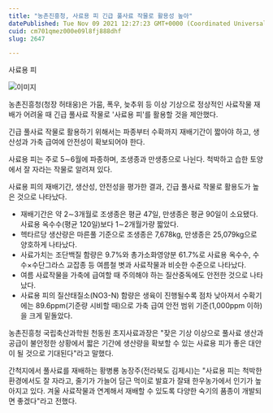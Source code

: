 ```yaml
---
title: "농촌진흥청, 사료용 피 긴급 풀사료 작물로 활용성 높아"
datePublished: Tue Nov 09 2021 12:27:23 GMT+0000 (Coordinated Universal Time)
cuid: cm701qmez000e09l8fj888dhf
slug: 2647

---
```



사료용 피

![이미지](https://cdn.hashnode.com/res/hashnode/image/upload/v1739252006555/352cb9a0-2e3b-42cf-8801-49772a4e4357.jpeg)

농촌진흥청(청장 허태웅)은 가뭄, 폭우, 늦추위 등 이상 기상으로 정상적인 사료작물 재배가 어려울 때 긴급 풀사료 작물로 '사료용 피'를 활용할 것을 제안했다.

긴급 풀사료 작물로 활용하기 위해서는 파종부터 수확까지 재배기간이 짧아야 하고, 생산성과 가축 급여에 안전성이 확보되어야 한다.

사료용 피는 주로 5∼6월에 파종하며, 조생종과 만생종으로 나뉜다. 척박하고 습한 토양에서 잘 자라는 작물로 알려져 있다.

사료용 피의 재배기간, 생산성, 안전성을 평가한 결과, 긴급 풀사료 작물로 활용도가 높은 것으로 나타났다.

- 재배기간은 약 2∼3개월로 조생종은 평균 47일, 만생종은 평균 90일이 소요됐다. 사료용 옥수수(평균 120일)보다 1∼2개월가량 짧았다.
- 헥타르당 생산량은 마른풀 기준으로 조생종은 7,678kg, 만생종은 25,079kg으로 양호하게 나타났다.
- 사료가치는 조단백질 함량은 9.7%와 총가소화영양분 61.7%로 사료용 옥수수, 수수×수단그라스 교잡종 등 여름철 볏과 사료작물과 비슷한 수준으로 나타났다.
- 여름 사료작물을 가축에 급여할 때 주의해야 하는 질산중독에도 안전한 것으로 나타났다.
- 사료용 피의 질산태질소(NO3-N) 함량은 생육이 진행될수록 점차 낮아져서 수확기에는 89.6ppm(기준량 시비할 때)으로 가축 급여 안전 범위 기준(1,000ppm 이하)을 크게 밑돌았다.

농촌진흥청 국립축산과학원 천동원 초지사료과장은 "잦은 기상 이상으로 풀사료 생산과 공급이 불안정한 상황에서 짧은 기간에 생산량을 확보할 수 있는 사료용 피가 좋은 대안이 될 것으로 기대된다"라고 말했다.

간척지에서 풀사료를 재배하는 황병룡 농장주(전라북도 김제시)는 "사료용 피는 척박한 환경에서도 잘 자라고, 줄기가 가늘어 담근 먹이로 발효가 잘돼 한우농가에서 인기가 높아지고 있다. 겨울 사료작물과 연계해서 재배할 수 있도록 다양한 숙기의 품종이 개발되면 좋겠다"라고 전했다.